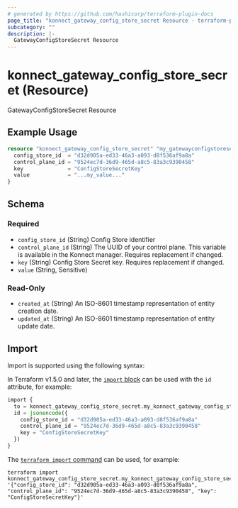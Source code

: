 ```yaml
---
# generated by https://github.com/hashicorp/terraform-plugin-docs
page_title: "konnect_gateway_config_store_secret Resource - terraform-provider-konnect"
subcategory: ""
description: |-
  GatewayConfigStoreSecret Resource
---
```


# konnect_gateway_config_store_secret (Resource)

GatewayConfigStoreSecret Resource

## Example Usage

```terraform
resource "konnect_gateway_config_store_secret" "my_gatewayconfigstoresecret" {
  config_store_id  = "d32d905a-ed33-46a3-a093-d8f536af9a8a"
  control_plane_id = "9524ec7d-36d9-465d-a8c5-83a3c9390458"
  key              = "ConfigStoreSecretKey"
  value            = "...my_value..."
}
```

<!-- schema generated by tfplugindocs -->
## Schema

### Required

- `config_store_id` (String) Config Store identifier
- `control_plane_id` (String) The UUID of your control plane. This variable is available in the Konnect manager. Requires replacement if changed.
- `key` (String) Config Store Secret key. Requires replacement if changed.
- `value` (String, Sensitive)

### Read-Only

- `created_at` (String) An ISO-8601 timestamp representation of entity creation date.
- `updated_at` (String) An ISO-8601 timestamp representation of entity update date.

## Import

Import is supported using the following syntax:

In Terraform v1.5.0 and later, the [`import` block](https://developer.hashicorp.com/terraform/language/import) can be used with the `id` attribute, for example:

```terraform
import {
  to = konnect_gateway_config_store_secret.my_konnect_gateway_config_store_secret
  id = jsonencode({
    config_store_id = "d32d905a-ed33-46a3-a093-d8f536af9a8a"
    control_plane_id = "9524ec7d-36d9-465d-a8c5-83a3c9390458"
    key = "ConfigStoreSecretKey"
  })
}
```

The [`terraform import` command](https://developer.hashicorp.com/terraform/cli/commands/import) can be used, for example:

```shell
terraform import konnect_gateway_config_store_secret.my_konnect_gateway_config_store_secret '{"config_store_id": "d32d905a-ed33-46a3-a093-d8f536af9a8a", "control_plane_id": "9524ec7d-36d9-465d-a8c5-83a3c9390458", "key": "ConfigStoreSecretKey"}'
```
